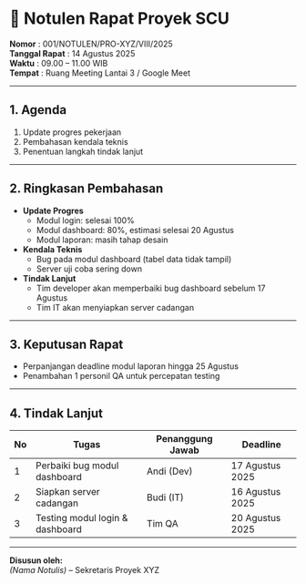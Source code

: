 # 📝 Notulen Rapat Proyek SCU

**Nomor** : 001/NOTULEN/PRO-XYZ/VIII/2025  
**Tanggal Rapat** : 14 Agustus 2025  
**Waktu** : 09.00 – 11.00 WIB  
**Tempat** : Ruang Meeting Lantai 3 / Google Meet  

---

## 1. Agenda
1. Update progres pekerjaan
2. Pembahasan kendala teknis
3. Penentuan langkah tindak lanjut

---

## 2. Ringkasan Pembahasan
- **Update Progres**
  - Modul login: selesai 100%
  - Modul dashboard: 80%, estimasi selesai 20 Agustus
  - Modul laporan: masih tahap desain
- **Kendala Teknis**
  - Bug pada modul dashboard (tabel data tidak tampil)
  - Server uji coba sering down
- **Tindak Lanjut**
  - Tim developer akan memperbaiki bug dashboard sebelum 17 Agustus
  - Tim IT akan menyiapkan server cadangan

---

## 3. Keputusan Rapat
- Perpanjangan deadline modul laporan hingga 25 Agustus
- Penambahan 1 personil QA untuk percepatan testing

---

## 4. Tindak Lanjut
| No | Tugas | Penanggung Jawab | Deadline |
|----|-------|------------------|----------|
| 1  | Perbaiki bug modul dashboard | Andi (Dev) | 17 Agustus 2025 |
| 2  | Siapkan server cadangan | Budi (IT) | 16 Agustus 2025 |
| 3  | Testing modul login & dashboard | Tim QA | 20 Agustus 2025 |

---

**Disusun oleh:**  
_(Nama Notulis)_ – Sekretaris Proyek XYZ
